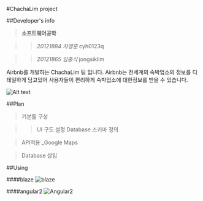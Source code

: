 #ChachaLim project

##Developer's info
>__소프트웨어공학__

>>_20121884 차영훈_ cyh0123q

>>_20121865 임종식_ jongsiklim

Airbnb를 개발하는 ChachaLim 팀 입니다.
Airbnb는 전세계의 숙박업소의 정보를 디테일하게 담고있어 사용자들이 편리하게 숙박업소에 대한정보를 받을 수 있습니다.

![Alt text](https://a2.muscache.com/airbnb/static/logos/belo-1200x630-a0d52af6aba9463c82017da13912f19f.png)


##Plan
>기본틀 구성

>> UI 구도 설정
>> Database 스키마 정의

> API적용 _Google Maps

> Database 삽입


##Using

####blaze
![blaze](http://blazejs.org/logo/logo.png)

####angular2
![Angular2](http://www.whiteoctoberevents.co.uk/perch/resources/angular.svg)

